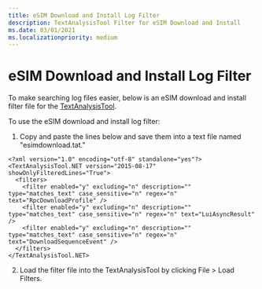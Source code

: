 ```yaml
---
title: eSIM Download and Install Log Filter
description: TextAnalysisTool Filter for eSIM Download and Install
ms.date: 03/01/2021
ms.localizationpriority: medium
---
```


# eSIM Download and Install Log Filter

To make searching log files easier, below is an eSIM download and install filter file for the [TextAnalysisTool](https://github.com/TextAnalysisTool/Releases). 

To use the eSIM download and install log filter:

1. Copy and paste the lines below and save them into a text file named "esimdownload.tat." 

```
<?xml version="1.0" encoding="utf-8" standalone="yes"?>
<TextAnalysisTool.NET version="2015-08-17" showOnlyFilteredLines="True">
  <filters>
    <filter enabled="y" excluding="n" description="" type="matches_text" case_sensitive="n" regex="n" text="RpcDownloadProfile" />
    <filter enabled="y" excluding="n" description="" type="matches_text" case_sensitive="n" regex="n" text="LuiAsyncResult" />
    <filter enabled="y" excluding="n" description="" type="matches_text" case_sensitive="n" regex="n" text="DownloadSequenceEvent" />
  </filters>
</TextAnalysisTool.NET>
```

2. Load the filter file into the TextAnalysisTool by clicking File > Load Filters.